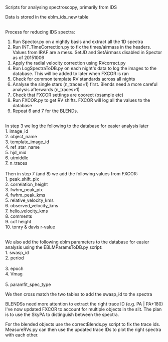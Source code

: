 Scripts for analysing spectroscopy, primarily from IDS

Data is stored in the eblm_ids_new table <br/>
<br/>

Process for reducing IDS spectra: <br/>
1. Run Spector.py on a nightly basis and extract all the 1D spectra <br/>
2. Run INT_TimeCorrection.py to fix the times/airmass in the headers. Values from IRAF are a mess. SetJD and SetAirmass disabled in Spector as of 20151006 <br/>
3. Apply the radial velocity correction using RVcorrect.py<br/>
4. Run LogSpectraToDB.py on each night's data to log the images to the database. This will be added to later when FXCOR is ran <br/>
5. Check for common template RV standards across all nights <br/>
6. Analyse the single stars (n_traces=1) first. Blends need a more careful analysis afterwards (n_traces>1) <br/>
7. Check that FXCOR settings are coorect (osample etc)
8. Run FXCOR.py to get RV shifts. FXCOR will log all the values to the database <br/>
9. Repeat 6 and 7 for the BLENDs.  <br/>
<br/>
In step 3 we log the following to the database for easier analysis later <br/>
	1. image_id <br/>
	2. object_name <br/>
	3. template_image_id <br/>
	4. ref_star_name <br/>
	5. hjd_mid <br/>
	6. utmiddle <br/>
	7. n_traces <br/>	
<br/>
Then in step 7 (and 8) we add the following values from FXCOR: <br/>
	1. peak_shift_pix <br/>
	2. correlation_height <br/>   
	3. fwhm_peak_pix <br/>
	4. fwhm_peak_kms  <br/>       
	5. relative_velocity_kms  <br/>
	6. observed_velocity_kms  <br/>
	7. helio_velocity_kms  <br/> 
	8. comments <br />
	9. ccf height <br />
	10. tonry & davis r-value <br />
<br/>

We also add the following eblm parameters to the database for easier analysis using the EBLMParamsToDB.py script: <br/>
	1. swasp_id <br/>
	2. period <br/>   
	3. epoch <br/>
	4. Vmag  <br/>       
	5. paramfit_spec_type  <br/>

We then cross match the two tables to add the swasp_id to the spectra <br/>

BLENDSs need more attention to extract the right trace ID (e.g. PA | PA+180) <br/>
I've now updated FXCOR to account for multiple objects in the slit. The plan is to use the SkyPA to distinguish between the spectra. 

For the blended objects use the correctBlends.py script to fix the trace ids. MeasureRVs.py can then use the updated trace IDs to plot the right spectra with each other.  <br/>

